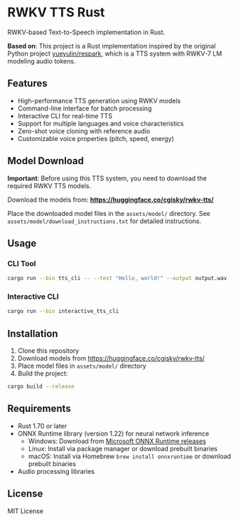 # RWKV TTS Rust

RWKV-based Text-to-Speech implementation in Rust.

**Based on**: This project is a Rust implementation inspired by the original Python project [yueyulin/respark](https://huggingface.co/yueyulin/respark), which is a TTS system with RWKV-7 LM modeling audio tokens.

## Features

- High-performance TTS generation using RWKV models
- Command-line interface for batch processing
- Interactive CLI for real-time TTS
- Support for multiple languages and voice characteristics
- Zero-shot voice cloning with reference audio
- Customizable voice properties (pitch, speed, energy)

## Model Download

**Important**: Before using this TTS system, you need to download the required RWKV TTS models.

Download the models from: **https://huggingface.co/cgisky/rwkv-tts/**

Place the downloaded model files in the `assets/model/` directory. See `assets/model/download_instructions.txt` for detailed instructions.

## Usage

### CLI Tool
```bash
cargo run --bin tts_cli -- --text "Hello, world!" --output output.wav
```

### Interactive CLI
```bash
cargo run --bin interactive_tts_cli
```

## Installation

1. Clone this repository
2. Download models from https://huggingface.co/cgisky/rwkv-tts/
3. Place model files in `assets/model/` directory
4. Build the project:

```bash
cargo build --release
```

## Requirements

- Rust 1.70 or later
- ONNX Runtime library (version 1.22) for neural network inference
  - Windows: Download from [Microsoft ONNX Runtime releases](https://github.com/microsoft/onnxruntime/releases)
  - Linux: Install via package manager or download prebuilt binaries
  - macOS: Install via Homebrew `brew install onnxruntime` or download prebuilt binaries
- Audio processing libraries

## License

MIT License